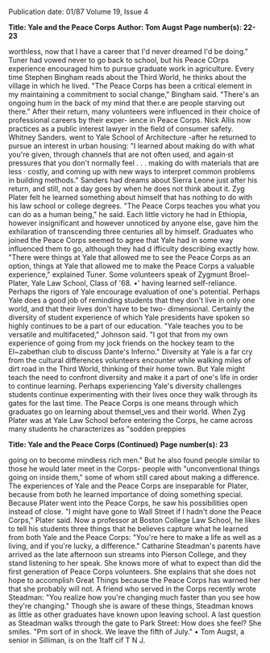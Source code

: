 Publication date: 01/87
Volume 19, Issue 4

**Title:  Yale and the Peace Corps**
**Author: Tom Augst**
**Page number(s): 22-23**

worthless, now that I have a career that 
I'd never dreamed I'd be doing." Tuner 
had vowed never to go back to school, 
but his 
Peace 
COrps experience 
encouraged him to pursue graduate 
work 
in agriculture. 
Every time 
Stephen Bingham reads about the 
Third World, he thinks about the 
village in which he lived. "The Peace 
Corps has been a critical element in 
my maintaining a commitment to 
social change," Bingham said. "There's 
an ongoing hum in the back of my 
mind that ther.e are people starving out 
there." 
After their return, many volunteers 
were influenced in their choice of 
professional careers by their exper-
ience in Peace Corps. Nick Allis now 
practices as a public interest lawyer in 
the field of consumer safety. Whitney 
Sanders. went 
to 
Yale School of 
Architecture -after he returned to 
pursue an interest in urban housing: "I 
learned about making do with what 
you're given, through channels that are 
not often used, and again·st pressures 
that you don't normally feel . . . 
making do with materials that are less · 
costly, and coming up with new ways 
to interpret common problems in 
building methods." Sanders had 
dreams about Sierra Leone just after 
his return, and still, not a day goes by 
when he does not think about it. Zyg 
Plater felt he learned something about 
himself that has nothing to do with his 
law school or college degrees. "The 
Peace Corps teaches you what you can 
do as a human being," he said. Each 
little victory he had in Ethiopia, 
however insignificant and however 
unnoticed by anyone else, gave him 
the exhilaration of transcending three 
centuries all by himself. 
Graduates who joined the Peace 
Corps seemed to agree that Yale had in 
some way influenced them to go, 
although they had d ifficulty describing 
exactly how. "There were things at 
Yale that allowed me to see the Peace 
Corps as an option, things at Yale that 
allowed me to make the Peace Corps a 
valuable experience," explained 
Tuner. Some volunteers speak of 
Zygmunt Broel-Plater, Yale Law School, 
Class of '68. 
•' 
having learned self-reliance. Perhaps 
the rigors of Yale encourage evaluation 
of one's potential. Perhaps Yale does a 
good job of reminding students that 
they don't live in only one world, and 
that their lives don't have to be two-
dimensional. Certainly the diversity of 
student experience of which 
Yale 
presidents have spoken so highly 
continues to be a part of our education. 
"Yale teaches you to be versatile and 
multifaceted," Johnson said. "I got that 
from my own experience of going from 
my jock friends on the hockey team to 
the El~zabethan club to discuss Dante's 
Inferno." Diversity at Yale is a far cry 
from 
the 
cultural differences 
volunteers encounter while walking 
miles of dirt road in the Third World, 
thinking of their home town. But Yale 
might teach the need to confront 
diversity and make it a part of one's life 
in order to continue learning. 
Perhaps experiencing Yale's 
diversity 
challenges students 
continue experimenting with their lives 
once they walk through its gates for the 
last time. The Peace Corps is one 
means through which graduates go on 
learning about themsel_ves and their 
world. When Zyg Plater was at Yale 
Law School before entering the Corps, 
he came across many students he 
characterizes as "sodden preppies 



**Title: Yale and the Peace Corps (Continued)**
**Page number(s): 23**

going on to become mindless rich 
men." But he also found people similar 
to those he would later meet in the 
Corps- people with "unconventional 
things going on inside them," some of 
whom still cared about making a 
difference. The experiences of Yale 
and the Peace Corps are inseparable 
for Plater, because from both he 
learned 
importance of doing 
something special. 
Because Plater 
went into the Peace Corps, he saw his 
possibilities open instead of close. "I 
might have gone to Wall Street if I 
hadn't done the Peace Corps," Plater 
said. 
Now a professor at Boston 
College Law School, he likes to tell his 
students three things that he believes 
capture what he learned from both 
Yale and the Peace Corps: "You're here 
to make a life as well as a living, and if 
you're lucky, a difference." 
Catharine Steadman's parents have 
arrived as the late afternoon sun 
streams into Pierson College, and they 
stand listening to her speak. She knows 
more of what to expect than did the 
first generation of Peace Corps 
volunteers. She explains that she does 
not hope to accomplish Great Things 
because the Peace Corps has warned 
her that she probably will not. A friend 
who served in the Corps recently wrote 
Steadman: "You realize how you're 
changing much faster than you see 
how they're changing." Though she is 
aware of these things, Steadman knows 
as little as other graduates have known 
upon leaving school. A last question as 
Steadman walks through the gate to 
Park Street: How does she feel? She 
smiles. "Pm sort of in shock. We leave 
the fifth of July." 
• 
Tom Augst, a senior in Silliman, is on the 
1taff cif T N J.